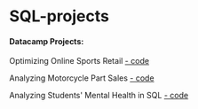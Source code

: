 # SQL-projects

#### Datacamp Projects: 

Optimizing Online Sports Retail [- code](https://github.com/lj-yuan/SQL-projects/tree/main/Optimizing%20Online%20Sports%20Retail%20Revenue)

Analyzing Motorcycle Part Sales [- code](https://github.com/lj-yuan/SQL-projects/tree/main/Analyzing%20Motorcycle%20Part%20Sales)

Analyzing Students' Mental Health in SQL [- code](https://github.com/lj-yuan/SQL-projects/tree/main/Analyzing%20Students'%20Mental%20Health%20in%20SQL)
